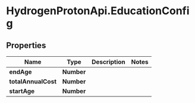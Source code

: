 # HydrogenProtonApi.EducationConfig

## Properties
Name | Type | Description | Notes
------------ | ------------- | ------------- | -------------
**endAge** | **Number** |  | 
**totalAnnualCost** | **Number** |  | 
**startAge** | **Number** |  | 


